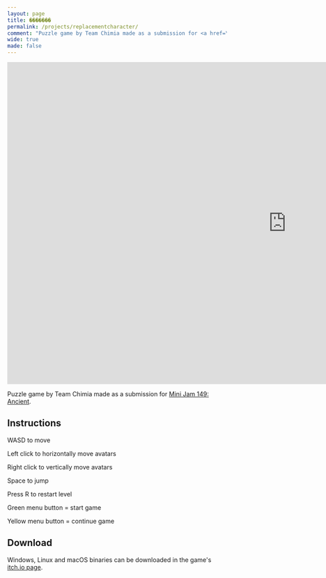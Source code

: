 ```yaml
---
layout: page
title: �������
permalink: /projects/replacementcharacter/
comment: "Puzzle game by Team Chimia made as a submission for <a href=\"https://itch.io/jam/mini-jam-149-ancient\">Mini Jam 149: Ancient</a>."
wide: true
made: false
---
```


  <iframe
    frameborder="0"
    src="https://itch.io/embed-upload/9454470?color=181818"
    allowfullscreen=""
    width="1280"
    height="740"
    ><a href="https://demonicsavage.itch.io/replacementcharacter"
      >Play ������� on itch.io</a
    ></iframe
  >

<br/>

Puzzle game by Team Chimia made as a submission for [Mini Jam 149: Ancient](https://itch.io/jam/mini-jam-149-ancient).

## Instructions

WASD to move

Left click to horizontally move avatars

Right click to vertically move avatars

Space to jump

Press R to restart level

Green menu button = start game

Yellow menu button = continue game

## Download

Windows, Linux and macOS binaries can be downloaded in the game's [itch.io page](https://demonicsavage.itch.io/replacementcharacter).

